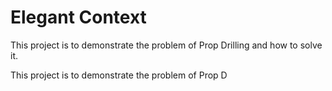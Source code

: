 # Elegant Context
This project is to demonstrate the problem of Prop Drilling and how to solve it.

This project is to demonstrate the problem of Prop D